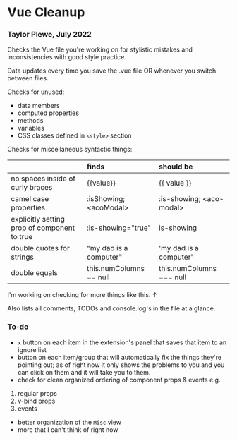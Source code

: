 # Vue Cleanup

### Taylor Plewe, July 2022

Checks the Vue file you're working on for stylistic mistakes and inconsistencies with good style practice.

Data updates every time you save the .vue file OR whenever you switch between files.

Checks for unused:
- data members
- computed properties
- methods
- variables
- CSS classes defined in <code>&lt;style&gt;</code> section

<!-- end of list -->

Checks for miscellaneous syntactic things:

|   | finds | should be |
| :------------ | :------------ | :------------ |
| no spaces inside of curly braces | {{value}} | {{ value }} |
| camel case properties | :isShowing; &lt;acoModal&gt; | :is-showing; &lt;aco-modal&gt; |
| explicitly setting prop of component to true | :is-showing="true" | is-showing |
| double quotes for strings | "my dad is a computer" | 'my dad is a computer' |
| double equals | this.numColumns == null | this.numColumns === null |

I'm working on checking for more things like this. ↑

Also lists all comments, TODOs and console.log's in the file at a glance.

### To-do
- `x` button on each item in the extension's panel that saves that item to an ignore list
- button on each item/group that will automatically fix the things they're pointing out; as of right now it only shows the problems to you and you can click on them and it will take you to them.
- check for clean organized ordering of component props & events e.g.
 1. regular props
 1. v-bind props
 1. events
- better organization of the `Misc` view
- more that I can't think of right now